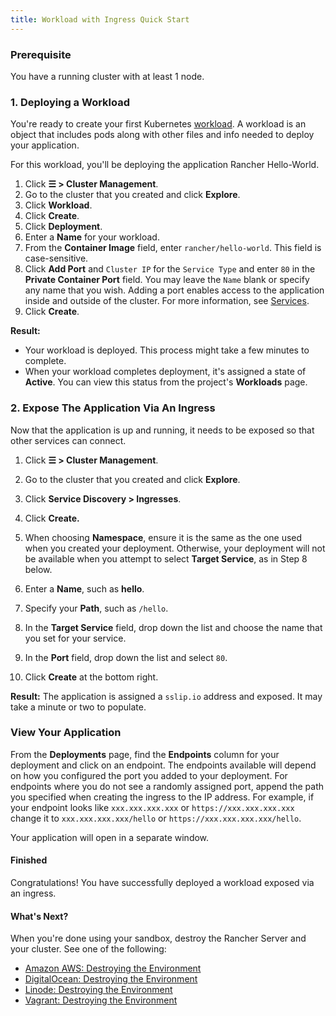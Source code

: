 ```yaml
---
title: Workload with Ingress Quick Start
---
```


<head>
  <link rel="canonical" href="https://ranchermanager.docs.rancher.com/getting-started/quick-start-guides/deploy-workloads/workload-ingress"/>
</head>

### Prerequisite

You have a running cluster with at least 1 node.

### 1. Deploying a Workload

You're ready to create your first Kubernetes [workload](https://kubernetes.io/docs/concepts/workloads/). A workload is an object that includes pods along with other files and info needed to deploy your application.

For this workload, you'll be deploying the application Rancher Hello-World.

1. Click **☰ > Cluster Management**.
1. Go to the cluster that you created and click **Explore**.
1. Click **Workload**.
1. Click **Create**.
1. Click **Deployment**.
1. Enter a **Name** for your workload.
1. From the **Container Image** field, enter `rancher/hello-world`. This field is case-sensitive.
1. Click **Add Port** and `Cluster IP` for the `Service Type` and enter `80` in the **Private Container Port** field. You may leave the `Name` blank or specify any name that you wish. Adding a port enables access to the application inside and outside of the cluster. For more information, see [Services](../../../how-to-guides/new-user-guides/kubernetes-resources-setup/workloads-and-pods/workloads-and-pods.md#services).
1. Click **Create**.

**Result:**

* Your workload is deployed. This process might take a few minutes to complete.
* When your workload completes deployment, it's assigned a state of **Active**. You can view this status from the project's **Workloads** page.

### 2. Expose The Application Via An Ingress

Now that the application is up and running, it needs to be exposed so that other services can connect.

1.  Click **☰ > Cluster Management**.
1.  Go to the cluster that you created and click **Explore**.

1.  Click **Service Discovery > Ingresses**.

1.  Click **Create.**

1.  When choosing **Namespace**, ensure it is the same as the one used when you created your deployment. Otherwise, your deployment will not be available when you attempt to select **Target Service**, as in Step 8 below.

1.  Enter a **Name**, such as **hello**.

1.  Specify your **Path**, such as `/hello`.

1.  In the **Target Service** field, drop down the list and choose the name that you set for your service.

1.  In the **Port** field, drop down the list and select `80`.

1.  Click **Create** at the bottom right.

**Result:** The application is assigned a `sslip.io` address and exposed. It may take a minute or two to populate.


### View Your Application

From the **Deployments** page, find the **Endpoints** column for your deployment and click on an endpoint. The endpoints available will depend on how you configured the port you added to your deployment. For endpoints where you do not see a randomly assigned port, append the path you specified when creating the ingress to the IP address. For example, if your endpoint looks like `xxx.xxx.xxx.xxx` or `https://xxx.xxx.xxx.xxx` change it to `xxx.xxx.xxx.xxx/hello` or `https://xxx.xxx.xxx.xxx/hello`.

Your application will open in a separate window.

#### Finished

Congratulations! You have successfully deployed a workload exposed via an ingress.

#### What's Next?

When you're done using your sandbox, destroy the Rancher Server and your cluster. See one of the following:

- [Amazon AWS: Destroying the Environment](../deploy-rancher-manager/aws.md#destroying-the-environment)
- [DigitalOcean: Destroying the Environment](../deploy-rancher-manager/digitalocean.md#destroying-the-environment)
- [Linode: Destroying the Environment](../deploy-rancher-manager/linode.md#destroying-the-environment)
- [Vagrant: Destroying the Environment](../deploy-rancher-manager/vagrant.md#destroying-the-environment)
